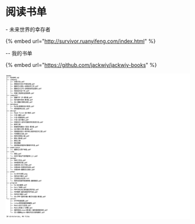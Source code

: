 # 阅读书单

\- 未来世界的幸存者

{% embed url="http://survivor.ruanyifeng.com/index.html" %}

\-- 我的书单

{% embed url="https://github.com/jackwiy/jackwiy-books" %}

![](../.gitbook/assets/my-books.png)
